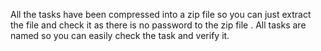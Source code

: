 All the tasks have been compressed into a zip file so you can just extract the file and check it as there is no password to the zip file .
All tasks are named so you can easily check the task and verify it.
